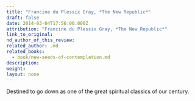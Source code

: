 ```yaml
---
title: "Francine du Plessix Gray, *The New Republic*"
draft: false
date: 2014-03-04T17:56:00.000Z
attribution: "Francine du Plessix Gray, *The New Republic*"
link_to_original:
nd_author_of_this_review:
related_author: .md
related_books:
  - book/new-seeds-of-contemplation.md
description:
weight:
layout: none
---
```

Destined to go down as one of the great spiritual classics of our century.

